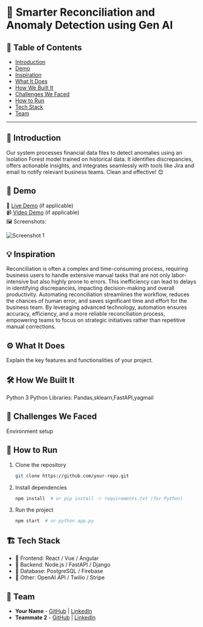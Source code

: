# 🚀 Smarter Reconciliation and Anomaly Detection using Gen AI 

## 📌 Table of Contents
- [Introduction](#introduction)
- [Demo](#demo)
- [Inspiration](#inspiration)
- [What It Does](#what-it-does)
- [How We Built It](#how-we-built-it)
- [Challenges We Faced](#challenges-we-faced)
- [How to Run](#how-to-run)
- [Tech Stack](#tech-stack)
- [Team](#team)

---

## 🎯 Introduction

Our system processes financial data files to detect anomalies using an Isolation Forest model trained on historical data. It identifies discrepancies, offers actionable insights, and integrates seamlessly with tools like Jira and email to notify relevant business teams. Clean and effective! 😊

## 🎥 Demo
🔗 [Live Demo](#) (if applicable)  
📹 [Video Demo](#) (if applicable)  
🖼️ Screenshots:

![Screenshot 1](link-to-image)

## 💡 Inspiration

Reconciliation is often a complex and time-consuming process, requiring business users to handle extensive manual tasks that are not only labor-intensive but also highly prone to errors. This inefficiency can lead to delays in identifying discrepancies, impacting decision-making and overall productivity. Automating reconciliation streamlines the workflow, reduces the chances of human error, and saves significant time and effort for the business team. By leveraging advanced technology, automation ensures accuracy, efficiency, and a more reliable reconciliation process, empowering teams to focus on strategic initiatives rather than repetitive manual corrections.

## ⚙️ What It Does

Explain the key features and functionalities of your project.

## 🛠️ How We Built It
Python 3 
Python Libraries: Pandas,sklearn,FastAPI,yagmail


## 🚧 Challenges We Faced
Environment setup 

## 🏃 How to Run
1. Clone the repository  
   ```sh
   git clone https://github.com/your-repo.git
   ```
2. Install dependencies  
   ```sh
   npm install  # or pip install -r requirements.txt (for Python)
   ```
3. Run the project  
   ```sh
   npm start  # or python app.py
   ```

## 🏗️ Tech Stack
- 🔹 Frontend: React / Vue / Angular
- 🔹 Backend: Node.js / FastAPI / Django
- 🔹 Database: PostgreSQL / Firebase
- 🔹 Other: OpenAI API / Twilio / Stripe

## 👥 Team
- **Your Name** - [GitHub](#) | [LinkedIn](#)
- **Teammate 2** - [GitHub](#) | [LinkedIn](#)